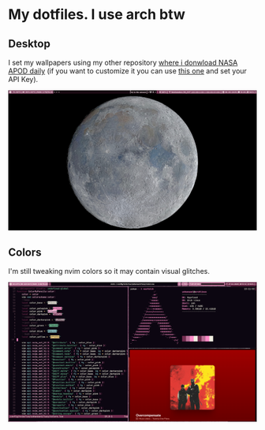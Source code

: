 # My dotfiles. I use arch btw

## Desktop

I set my wallpapers using my other repository [where i donwload NASA APOD daily](https://github.com/yohanduartep/APOD) (if you want to customize it you can use [this one](https://github.com/yohanduartep/APOD-Script) and set your API Key).

![Desktop](https://raw.githubusercontent.com/yohanduartep/Dotfiles-btw/refs/heads/master/Images/desktop.png)

## Colors

I'm still tweaking nvim colors so it may contain visual glitches.

![Colors](https://raw.githubusercontent.com/yohanduartep/Dotfiles-btw/refs/heads/master/Images/colors.png)
